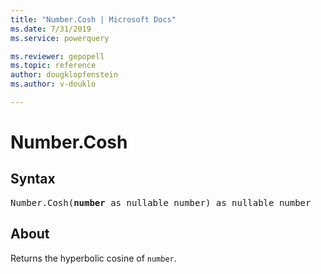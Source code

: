 ```yaml
---
title: "Number.Cosh | Microsoft Docs"
ms.date: 7/31/2019
ms.service: powerquery

ms.reviewer: gepopell
ms.topic: reference
author: dougklopfenstein
ms.author: v-douklo

---
```

# Number.Cosh

## Syntax

<pre>
Number.Cosh(<b>number</b> as nullable number) as nullable number 
</pre>
  
## About  
Returns the hyperbolic cosine of `number`.
